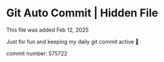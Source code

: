 # Git Auto Commit | Hidden File

This file was added Feb 12, 2025

Just for fun and keeping my daily git commit active 🤪

commit number: 575722
